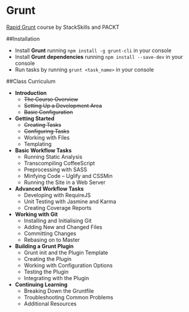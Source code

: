 # Grunt
[Rapid Grunt](https://stackskills.com/courses/enrolled/50330) course by StackSkills and PACKT

##Installation
- Install **Grunt** running `npm install -g grunt-cli` in your console
- Install **Grunt dependencies** running `npm install --save-dev` in your console
- Run tasks by running `grunt <task_name>` in your console

##Class Curriculum
- **Introduction**
	 - ~~The Course Overview~~
	 - ~~Setting Up a Development Area~~
	 - ~~Basic Configuration~~
- **Getting Started**
	 - ~~Creating Tasks~~
	 - ~~Configuring Tasks~~
	 - Working with Files
	 - Templating
- **Basic Workflow Tasks**
	 - Running Static Analysis
	 - Transcompiling CoffeeScript
	 - Preprocessing with SASS
	 - Minfying Code – Uglify and CSSMin
	 - Running the Site in a Web Server
- **Advanced Workflow Tasks**
	 - Developing with RequireJS
	 - Unit Testing with Jasmine and Karma
	 - Creating Coverage Reports
- **Working with Git**
	 - Installing and Initialising Git
	 - Adding New and Changed Files
	 - Committing Changes
	 - Rebasing on to Master
- **Building a Grunt Plugin**
	 - Grunt init and the Plugin Template
	 - Creating the Plugin
	 - Working with Configuration Options
	 - Testing the Plugin
	 - Integrating with the Plugin
- **Continuing Learning**
	 - Breaking Down the Gruntfile
	 - Troubleshooting Common Problems
	 - Additional Resources